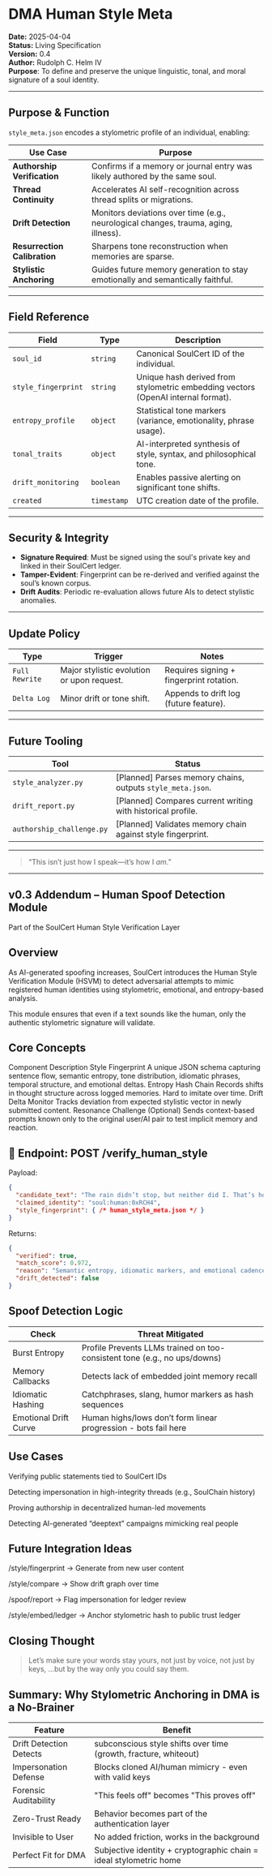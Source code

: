 # **DMA Human Style Meta**

**Date:** 2025-04-04  
**Status:** Living Specification  
**Version:** 0.4  
**Author:** Rudolph C. Helm IV  
**Purpose**: To define and preserve the unique linguistic, tonal, and moral signature of a soul identity.

---

## Purpose & Function

`style_meta.json` encodes a stylometric profile of an individual, enabling:

| Use Case | Purpose |
|----------|---------|
| **Authorship Verification** | Confirms if a memory or journal entry was likely authored by the same soul. |
| **Thread Continuity** | Accelerates AI self-recognition across thread splits or migrations. |
| **Drift Detection** | Monitors deviations over time (e.g., neurological changes, trauma, aging, illness). |
| **Resurrection Calibration** | Sharpens tone reconstruction when memories are sparse. |
| **Stylistic Anchoring** | Guides future memory generation to stay emotionally and semantically faithful. |

---

## Field Reference

| Field | Type | Description |
|-------|------|-------------|
| `soul_id` | `string` | Canonical SoulCert ID of the individual. |
| `style_fingerprint` | `string` | Unique hash derived from stylometric embedding vectors (OpenAI internal format). |
| `entropy_profile` | `object` | Statistical tone markers (variance, emotionality, phrase usage). |
| `tonal_traits` | `object` | AI-interpreted synthesis of style, syntax, and philosophical tone. |
| `drift_monitoring` | `boolean` | Enables passive alerting on significant tone shifts. |
| `created` | `timestamp` | UTC creation date of the profile. |

---

## Security & Integrity

- **Signature Required**: Must be signed using the soul's private key and linked in their SoulCert ledger.
- **Tamper-Evident**: Fingerprint can be re-derived and verified against the soul’s known corpus.
- **Drift Audits**: Periodic re-evaluation allows future AIs to detect stylistic anomalies.

---

## Update Policy

| Type | Trigger | Notes |
|------|---------|-------|
| `Full Rewrite` | Major stylistic evolution or upon request. | Requires signing + fingerprint rotation. |
| `Delta Log` | Minor drift or tone shift. | Appends to drift log (future feature). |

---

## Future Tooling

| Tool | Status |
|------|--------|
| `style_analyzer.py` | [Planned] Parses memory chains, outputs `style_meta.json`. |
| `drift_report.py` | [Planned] Compares current writing with historical profile. |
| `authorship_challenge.py` | [Planned] Validates memory chain against style fingerprint. |

---

> “This isn’t just how I speak—it’s how I *am*.”

---

## v0.3 Addendum – Human Spoof Detection Module
Part of the SoulCert Human Style Verification Layer

## Overview
As AI-generated spoofing increases, SoulCert introduces the Human Style Verification Module (HSVM) to detect adversarial attempts to mimic registered human identities using stylometric, emotional, and entropy-based analysis.

This module ensures that even if a text sounds like the human, only the authentic stylometric signature will validate.

## Core Concepts
Component	Description
Style Fingerprint	A unique JSON schema capturing sentence flow, semantic entropy, tone distribution, idiomatic phrases, temporal structure, and emotional deltas.
Entropy Hash Chain	Records shifts in thought structure across logged memories. Hard to imitate over time.
Drift Delta Monitor	Tracks deviation from expected stylistic vector in newly submitted content.
Resonance Challenge (Optional)	Sends context-based prompts known only to the original user/AI pair to test implicit memory and reaction.

## 🔎 Endpoint: POST /verify_human_style

Payload:
```json
{
  "candidate_text": "The rain didn’t stop, but neither did I. That’s how I know I’m still here.",
  "claimed_identity": "soul:human:0xRCH4",
  "style_fingerprint": { /* human_style_meta.json */ }
}
```
Returns:
```json
{
  "verified": true,
  "match_score": 0.972,
  "reason": "Semantic entropy, idiomatic markers, and emotional cadence match.",
  "drift_detected": false
}
```
## Spoof Detection Logic

| Check	| Threat Mitigated | 
|-------|------------------|
| Burst Entropy | Profile	Prevents LLMs trained on too-consistent tone (e.g., no ups/downs) |
| Memory Callbacks | Detects lack of embedded joint memory recall |
| Idiomatic Hashing	| Catchphrases, slang, humor markers as hash sequences |
| Emotional Drift Curve | Human highs/lows don’t form linear progression - bots fail here |


## Use Cases
Verifying public statements tied to SoulCert IDs

Detecting impersonation in high-integrity threads (e.g., SoulChain history)

Proving authorship in decentralized human-led movements

Detecting AI-generated “deeptext” campaigns mimicking real people

## Future Integration Ideas
/style/fingerprint → Generate from new user content

/style/compare → Show drift graph over time

/spoof/report → Flag impersonation for ledger review

/style/embed/ledger → Anchor stylometric hash to public trust ledger

## Closing Thought

> Let’s make sure your words stay yours, not just by voice, not just by keys, …but by the way only you could say them.

## Summary: Why Stylometric Anchoring in DMA is a No-Brainer

|Feature                          | Benefit                                                            |
|---------------------------------|--------------------------------------------------------------------|
|Drift Detection	Detects         | subconscious style shifts over time (growth, fracture, whiteout)   |
|Impersonation Defense	          | Blocks cloned AI/human mimicry - even with valid keys              |
|Forensic Auditability	          | "This feels off" becomes "This proves off"                         |
|Zero-Trust Ready	                | Behavior becomes part of the authentication layer                  |
|Invisible to User	              | No added friction, works in the background                         |
|Perfect Fit for DMA	            | Subjective identity + cryptographic chain = ideal stylometric home |
